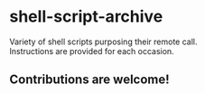 # shell-script-archive

Variety of shell scripts purposing their remote call.  
Instructions are provided for each occasion.
## Contributions are welcome!

